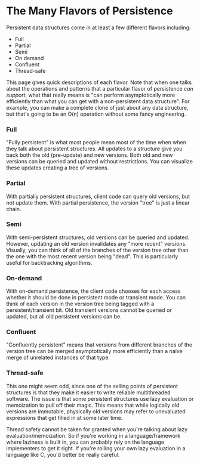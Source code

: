 # The Many Flavors of Persistence

Persistent data structures come in at least a few different flavors
including:

- Full
- Partial
- Semi
- On demand
- Confluent
- Thread-safe

This page gives quick descriptions of each flavor.  Note that when one
talks about the operations and patterns that a particular flavor of
persistence _can support_, what that really means is "can perform
asymptotically more efficiently than what you can get with a
non-persistent data structure".  For example, you can make a complete
clone of just about any data structure, but that's going to be an O(n)
operation without some fancy engineering.

### Full

"Fully persistent" is what most people mean most of the time when when
they talk about persistent structures.  All updates to a structure give
you back both the old (pre-update) and new versions.  Both old and new
versions can be queried and updated without restrictions.  You can
visualize these updates creating a tree of versions.

### Partial

With partially persistent structures, client code can query old
versions, but not update them.  With partial persistence, the version
"tree" is just a linear chain.

### Semi

With semi-persistent structures, old versions can be queried and
updated.  However, updating an old version invalidates any "more recent"
versions.  Visually, you can think of all of the branches of the version
tree other than the one with the most recent version being "dead".  This
is particularly useful for backtracking algorithms.

### On-demand

With on-demand persistence, the client code chooses for each access
whether it should be done in persistent mode or transient mode.  You can
think of each version in the version tree being tagged with a
persistent/transient bit.  Old transient versions cannot be queried or
updated, but all old persistent versions can be.

### Confluent

"Confluently persistent" means that versions from different branches of
the version tree can be merged asymptotically more efficiently than a
na&iuml;ve merge of unrelated instances of that type.

### Thread-safe

This one might seem odd, since one of the selling points of persistent
structures is that they make it easier to write reliable multithreaded
software.  The issue is that some persistent structures use lazy
evaluation or memoization to pull off their magic.  This means that
while logically old versions are immutable, physically old versions may
refer to unevaluated expressions that get filled in at some later time.

Thread safety cannot be taken for granted when you're talking about lazy
evaluation/memoization.  So if you're working in a language/framework
where laziness is built in, you can probably rely on the language
implementers to get it right.  If you're rolling your own lazy
evaluation in a language like C, you'd better be really careful.
